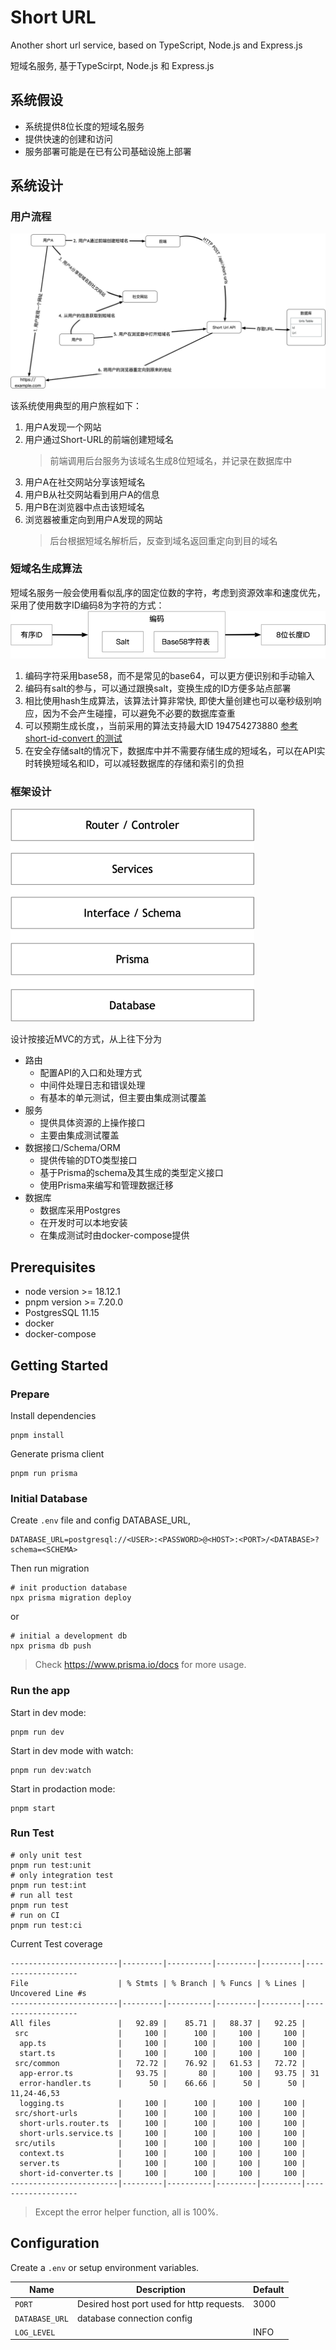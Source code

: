 # Short URL

Another short url service, based on TypeScript, Node.js and Express.js

短域名服务, 基于TypeScirpt, Node.js 和 Express.js

## 系统假设

- 系统提供8位长度的短域名服务
- 提供快速的创建和访问
- 服务部署可能是在已有公司基础设施上部署

## 系统设计

### 用户流程

![img.png](assets/user_map.png)

该系统使用典型的用户旅程如下：

1. 用户A发现一个网站
2. 用户通过Short-URL的前端创建短域名
   > 前端调用后台服务为该域名生成8位短域名，并记录在数据库中
3. 用户A在社交网站分享该短域名
4. 用户B从社交网站看到用户A的信息
5. 用户B在浏览器中点击该短域名
6. 浏览器被重定向到用户A发现的网站
   > 后台根据短域名解析后，反查到域名返回重定向到目的域名

### 短域名生成算法

短域名服务一般会使用看似乱序的固定位数的字符，考虑到资源效率和速度优先，采用了使用数字ID编码8为字符的方式：
![img.png](assets/short-id-encoding.png)

1. 编码字符采用base58，而不是常见的base64，可以更方便识别和手动输入
2. 编码有salt的参与，可以通过跟换salt，变换生成的ID方便多站点部署
3. 相比使用hash生成算法，该算法计算非常快, 即使大量创建也可以毫秒级别响应，因为不会产生碰撞，可以避免不必要的数据库查重
4. 可以预期生成长度，，当前采用的算法支持最大ID
   194754273880 [参考 short-id-convert 的测试](src/utils/__test__/short-id-convert.spec.ts)
5. 在安全存储salt的情况下，数据库中并不需要存储生成的短域名，可以在API实时转换短域名和ID，可以减轻数据库的存储和索引的负担

### 框架设计

![img.png](assets/layer.png)

设计按接近MVC的方式，从上往下分为

- 路由
    - 配置API的入口和处理方式
    - 中间件处理日志和错误处理
    - 有基本的单元测试，但主要由集成测试覆盖
- 服务
    - 提供具体资源的上操作接口
    - 主要由集成测试覆盖
- 数据接口/Schema/ORM
    - 提供传输的DTO类型接口
    - 基于Prisma的schema及其生成的类型定义接口
    - 使用Prisma来编写和管理数据迁移
- 数据库
    - 数据库采用Postgres
    - 在开发时可以本地安装
    - 在集成测试时由docker-compose提供

## Prerequisites

- node version >= 18.12.1
- pnpm version >= 7.20.0
- PostgresSQL 11.15
- docker
- docker-compose

## Getting Started

### Prepare

Install dependencies

```shell
pnpm install
```

Generate prisma client

```shell
pnpm run prisma 
```

### Initial Database

Create `.env` file and config DATABASE_URL,

```.dotenv
DATABASE_URL=postgresql://<USER>:<PASSWORD>@<HOST>:<PORT>/<DATABASE>?schema=<SCHEMA>
```

Then run migration

```shell
# init production database
npx prisma migration deploy 
```

or

```shell
# initial a development db
npx prisma db push
```

> Check https://www.prisma.io/docs for more usage.

### Run the app

Start in dev mode:

```shell
pnpm run dev
```

Start in dev mode with watch:

```shell
pnpm run dev:watch
```

Start in prodaction mode:

```shell
pnpm start
```

### Run Test

```shell
# only unit test
pnpm run test:unit
# only integration test
pnpm run test:int
# run all test
pnpm run test
# run on CI
pnpm run test:ci
```

Current Test coverage

```shell
------------------------|---------|----------|---------|---------|-------------------
File                    | % Stmts | % Branch | % Funcs | % Lines | Uncovered Line #s
------------------------|---------|----------|---------|---------|-------------------
All files               |   92.89 |    85.71 |   88.37 |   92.25 |
 src                    |     100 |      100 |     100 |     100 |
  app.ts                |     100 |      100 |     100 |     100 |
  start.ts              |     100 |      100 |     100 |     100 |
 src/common             |   72.72 |    76.92 |   61.53 |   72.72 |
  app-error.ts          |   93.75 |       80 |     100 |   93.75 | 31
  error-handler.ts      |      50 |    66.66 |      50 |      50 | 11,24-46,53
  logging.ts            |     100 |      100 |     100 |     100 |
 src/short-urls         |     100 |      100 |     100 |     100 |
  short-urls.router.ts  |     100 |      100 |     100 |     100 |
  short-urls.service.ts |     100 |      100 |     100 |     100 |
 src/utils              |     100 |      100 |     100 |     100 |
  context.ts            |     100 |      100 |     100 |     100 |
  server.ts             |     100 |      100 |     100 |     100 |
  short-id-converter.ts |     100 |      100 |     100 |     100 |
------------------------|---------|----------|---------|---------|-------------------

```

> Except the error helper function, all is 100%.

## Configuration

Create a `.env` or setup environment variables.

| Name           | Description                               | Default |
|----------------|-------------------------------------------|---------|
| `PORT`         | Desired host port used for http requests. | 3000    |
| `DATABASE_URL` | database connection config                |         |
| `LOG_LEVEL`    |                                           | INFO    | 
